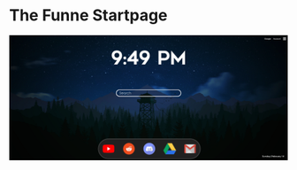 The Funne Startpage
===================
[![preview](https://raw.githubusercontent.com/Crabo-7498/Crabo-7498.github.io/master/img/others/prev_02.png)](https://crabo-7498.github.io/)
